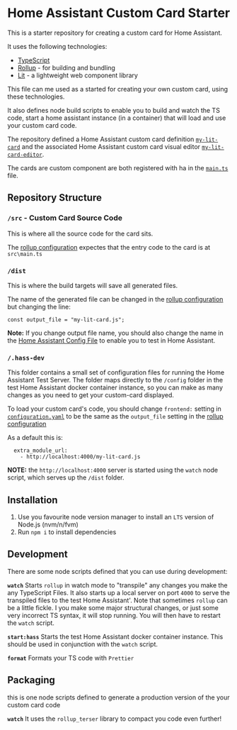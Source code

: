 # Home Assistant Custom Card Starter

This is a starter repository for creating a custom card for Home Assistant.

It uses the following technologies:

- [TypeScript](https://www.typescriptlang.org/)
- [Rollup](https://rollupjs.org/) - for building and bundling
- [Lit](https://lit.dev) - a lightweight web component library

This file can me used as a started for creating your own custom card, using these technologies.

It also defines node build scripts to enable you to build and watch the TS code, start a home assistant instance (in a container) that will load and use your custom card code.

The repository defined a Home Assistant custom card definition [`my-lit-card`](src/card.ts) and the associated Home Assistant custom card visual editor [`my-lit-card-editor`](src/editor.ts).

The cards are custom component are both registered with ha in the [`main.ts`](src/main.ts) file.

## Repository Structure

### `/src` - Custom Card Source Code

This is where all the source code for the card sits.

The [rollup configuration](./rollup.config.mjs) expectes that the entry code to the card is at `src\main.ts`

### `/dist`

This is where the build targets will save all generated files.

The name of the generated file can be changed in the [rollup configuration](./rollup.config.mjs) but changing the line:

`const output_file = "my-lit-card.js";`

**Note:** If you change output file name, you should also change the name in the [Home Assistant Config File](.hass_dev/configuration.yaml) to enable you to test in Home Assistant.

### `/.hass-dev`

This folder contains a small set of configuration files for running the Home Assistant Test Server. The folder maps directly to the `/config` folder in the test Home Assistant docker container instance, so you can make as many changes as you need to get your custom-card displayed.

To load your custom card's code, you should change `frontend:` setting in [`configuration.yaml`](.hass-dev/configuration.yaml) to be the same as the `output_file` setting in the [rollup configuration](./rollup.config.mjs)

As a default this is:

```
  extra_module_url:
    - http://localhost:4000/my-lit-card.js
```

**NOTE:** the `http://localhost:4000` server is started using the `watch` node script, which serves up the `/dist` folder.

## Installation

1. Use you favourite node version manager to install an `LTS` version of Node.js (nvm/n/fvm)
2. Run `npm i` to install dependencies

## Development

There are some node scripts defined that you can use during development:

**`watch`**
Starts `rollup` in watch mode to "transpile" any changes you make the any TypeScript Files. It also starts up a local server on port `4000` to serve the transpiled files to the test Home Assistant'.
Note that sometimes `rollup` can be a little fickle. I you make some major structural changes, or just some very incorrect TS syntax, it will stop running. You will then have to restart the `watch` script.

**`start:hass`**
Starts the test Home Assistant docker container instance. This should be used in conjunction with the `watch` script.

**`format`**
Formats your TS code with `Prettier`

## Packaging

this is one node scripts defined to generate a production version of the your custom card code

**`watch`**
It uses the `rollup_terser` library to compact you code even further!
